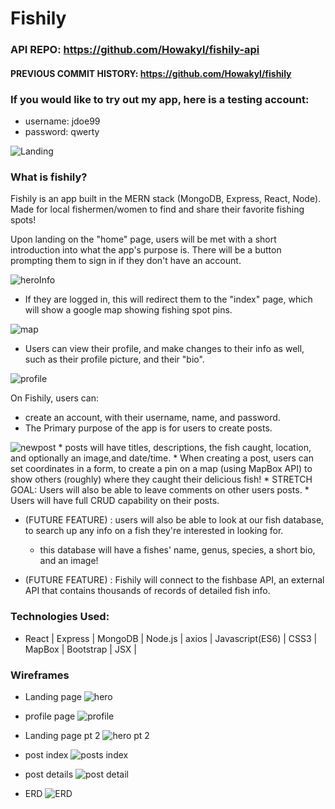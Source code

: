 # Fishily

### API REPO: https://github.com/Howakyl/fishily-api

#### PREVIOUS COMMIT HISTORY: https://github.com/Howakyl/fishily


### If you would like to try out my app, here is a testing account:
* username: jdoe99
* password: qwerty

![Landing](wireframe-images/Landing.png)
### What is fishily? 
Fishily is an app built in the MERN stack (MongoDB, Express, React, Node). Made for local fishermen/women to find and share their favorite fishing spots! 

Upon landing on the "home" page, users will be met with a short introduction into what the app's purpose is. There will be a button prompting them to sign in if they don't have an account.

![heroInfo](wireframe-images/heroInfo.png) 

 * If they are logged in, this will redirect them to the "index" page, which will show a google map showing fishing spot pins.

 ![map](wireframe-images/map.png)

 * Users can view their profile, and make changes to their info as well, such as their profile picture, and their "bio".

 ![profile](wireframe-images/profile-final.png)

On Fishily, users can: 
* create an account, with their username, name, and password.
* The Primary purpose of the app is for users to create posts.

![newpost](wireframe-images/newpost.png)
    * posts will have titles, descriptions, the fish caught, location, and optionally an image,and date/time.
    * When creating a post, users can set coordinates in a form, to create a pin on a map (using MapBox API) to show others (roughly) where they caught their delicious fish!
    * STRETCH GOAL: Users will also be able to leave comments on other users posts.
    * Users will have full CRUD capability on their posts.

* (FUTURE FEATURE) : users will also be able to look at our fish database, to search up any info on a fish they're interested in looking for. 
    * this database will have a fishes' name, genus, species, a short bio, and an image!

*  (FUTURE FEATURE) : Fishily will connect to the fishbase API, an external API that contains thousands of records of detailed fish info.

### Technologies Used: 
* React | Express | MongoDB | Node.js | axios | Javascript(ES6) | CSS3 | MapBox | Bootstrap | JSX | 


### Wireframes

* Landing page
![hero](wireframe-images/hero.png)

* profile page
![profile](wireframe-images/profile.png)

* Landing page pt 2
![hero pt 2](wireframe-images/hero2.png)


* post index
![posts index](wireframe-images/postIndex.png)


* post details
![post detail](wireframe-images/postShow.png)

* ERD
![ERD](wireframe-images/ERD.png)



